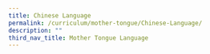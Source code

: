 ```yaml
---
title: Chinese Language
permalink: /curriculum/mother-tongue/Chinese-Language/
description: ""
third_nav_title: Mother Tongue Language
---
```




